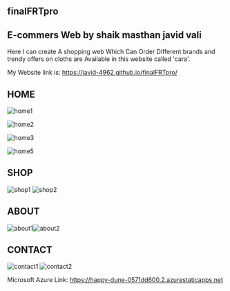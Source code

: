 ## finalFRTpro
## E-commers Web by shaik masthan javid vali


Here I can create A shopping web Which Can Order Different brands and trendy offers on cloths are Available in this website called 'cara'.


My Website link is: https://javid-4962.github.io/finalFRTpro/


## HOME
![home1](https://user-images.githubusercontent.com/111061547/197750232-c6552524-a6f9-4040-ab2c-fa123444c4a0.PNG)

![home2](https://user-images.githubusercontent.com/111061547/197750246-2a08ea63-6a69-4c78-a721-3d4e520d406d.PNG)

![home3](https://user-images.githubusercontent.com/111061547/197750254-208202ad-f83d-4455-8f82-97ac8c0a420e.PNG)

![home5](https://user-images.githubusercontent.com/111061547/197750267-d3d9321e-58ee-443a-812b-a289e6e769d6.PNG)


## SHOP
![shop1](https://user-images.githubusercontent.com/111061547/197750310-716794a3-fbea-4121-a93f-3b7b2691c540.PNG)
![shop2](https://user-images.githubusercontent.com/111061547/197750326-0b8737cd-83ac-4598-a488-4965b1450efb.PNG)

## ABOUT
![about1](https://user-images.githubusercontent.com/111061547/197750367-cb74e1ae-c238-4f99-874a-f49c3e4fdf28.PNG)![about2](https://user-images.githubusercontent.com/111061547/197750374-e09a0705-7cbb-400c-afbd-5f9ae6b0ebfd.PNG)

## CONTACT
![contact1](https://user-images.githubusercontent.com/111061547/197750690-4c1d01db-c943-456c-af25-4e99c8a56cc1.PNG)
![contact2](https://user-images.githubusercontent.com/111061547/197750701-7591e16e-6896-4783-b572-3180dc75eaed.PNG)



Microsoft Azure Link: https://happy-dune-0571dd600.2.azurestaticapps.net
